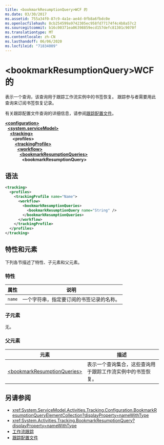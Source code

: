 ```yaml
---
title: <bookmarkResumptionQuery>WCF 的
ms.date: 03/30/2017
ms.assetid: 755a34f0-87c9-4a1e-ae4d-0fb8a6fbdc0e
ms.openlocfilehash: 8cb254599a9742305ec958fd77174f4c4b8a57c2
ms.sourcegitcommit: b16c00371ea06398859ecd157defc81301c9070f
ms.translationtype: MT
ms.contentlocale: zh-CN
ms.lasthandoff: 06/06/2020
ms.locfileid: "71834009"
---
```

# <a name="bookmarkresumptionquery-of-wcf"></a>\<bookmarkResumptionQuery>WCF 的

表示一个查询，该查询用于跟踪工作流实例中的书签恢复。 跟踪参与者需要用此查询来订阅书签恢复记录。  
  
有关跟踪配置文件查询的详细信息，请参阅[跟踪配置文件](../../../windows-workflow-foundation/tracking-profiles.md)。
  
[**\<configuration>**](../configuration-element.md)\
&nbsp;&nbsp;[**\<system.serviceModel>**](system-servicemodel.md)\
&nbsp;&nbsp;&nbsp;&nbsp;[**\<tracking>**](tracking-of-wcf.md)\
&nbsp;&nbsp;&nbsp;&nbsp;&nbsp;&nbsp;**\<profiles>**\
&nbsp;&nbsp;&nbsp;&nbsp;&nbsp;&nbsp;&nbsp;&nbsp;[**\<trackingProfile>**](trackingprofile-of-wcf.md)\
&nbsp;&nbsp;&nbsp;&nbsp;&nbsp;&nbsp;&nbsp;&nbsp;&nbsp;&nbsp;[**\<workflow>**](workflow-of-wcf.md)\
&nbsp;&nbsp;&nbsp;&nbsp;&nbsp;&nbsp;&nbsp;&nbsp;&nbsp;&nbsp;&nbsp;&nbsp;[**\<bookmarkResumptionQueries>**](bookmarkresumptionqueries-of-wcf.md)\
&nbsp;&nbsp;&nbsp;&nbsp;&nbsp;&nbsp;&nbsp;&nbsp;&nbsp;&nbsp;&nbsp;&nbsp;&nbsp;&nbsp;**\<bookmarkResumptionQuery>**  
  
## <a name="syntax"></a>语法  
  
```xml  
<tracking>
  <profiles>
    <trackingProfile name="Name">
      <workflow>
        <bookmarkResumptionQueries>
          <bookmarkResumptionQuery name="String" />
        </bookmarkResumptionQueries>
      </workflow>
    </trackingProfile>
  </profiles>
</tracking>
```  
  
## <a name="attributes-and-elements"></a>特性和元素

下列各节描述了特性、子元素和父元素。  
  
### <a name="attributes"></a>特性  
  
|属性|说明|  
|---------------|-----------------|  
|`name`|一个字符串，指定要订阅的书签记录的名称。|  
  
### <a name="child-elements"></a>子元素

无。
  
### <a name="parent-elements"></a>父元素  
  
|元素|描述|  
|-------------|-----------------|  
|[\<bookmarkResumptionQueries>](bookmarkresumptionqueries-of-wcf.md)|表示一个查询集合，这些查询用于跟踪工作流实例中的书签恢复。|  
  
## <a name="see-also"></a>另请参阅

- <xref:System.ServiceModel.Activities.Tracking.Configuration.BookmarkResumptionQueryElementCollection?displayProperty=nameWithType>
- <xref:System.Activities.Tracking.BookmarkResumptionQuery?displayProperty=nameWithType>
- [工作流跟踪](../../../windows-workflow-foundation/workflow-tracking-and-tracing.md)
- [跟踪配置文件](../../../windows-workflow-foundation/tracking-profiles.md)
